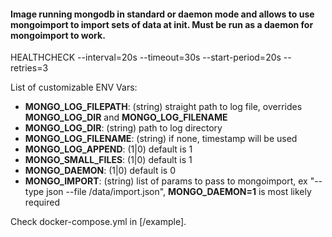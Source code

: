#### Image running mongodb in standard or daemon mode and allows to use mongoimport to import sets of data at init. __Must be run as a daemon for mongoimport to work__.

HEALTHCHECK --interval=20s --timeout=30s --start-period=20s --retries=3

List of customizable ENV Vars:
- __MONGO_LOG_FILEPATH__: (string) straight path to log file, overrides __MONGO_LOG_DIR__ and __MONGO_LOG_FILENAME__
- __MONGO_LOG_DIR__: (string) path to log directory
- __MONGO_LOG_FILENAME__: (string) if none, timestamp will be used
- __MONGO_LOG_APPEND__: (1|0) default is 1
- __MONGO_SMALL_FILES__: (1|0) default is 1
- __MONGO_DAEMON__: (1|0) default is 0
- __MONGO_IMPORT__: (string) list of params to pass to mongoimport, ex "--type json --file /data/import.json", __MONGO_DAEMON=1__ is most likely required

Check docker-compose.yml in [/example].
